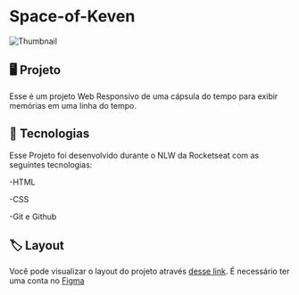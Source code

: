 # Space-of-Keven
![Thumbnail](https://github.com/KevenRodrin/Space-of-Keven/assets/133552542/cc50cbf1-1ad2-4d36-81aa-1493b6da2eb3)
   

## 🖥️ Projeto 
Esse é um projeto Web Responsivo de uma cápsula do tempo para exibir memórias em uma linha do tempo.

## 🚀 Tecnologias
Esse Projeto foi desenvolvido durante o NLW da Rocketseat com as seguintes tecnologias:

-HTML

-CSS

-Git e Github

## 🏷️ Layout
Você pode visualizar o layout do projeto através
[desse link](https://www.figma.com/file/kjBlycAePrG2P6hmNzzbsx/C%C3%A1psula-do-tempo-%E2%80%A2-Trilha-Explorer-(Community)?type=design&node-id=306%3A3&t=2viyaD3wkUZirVHs-1).
É necessário ter uma conta no [Figma](https://www.figma.com)
